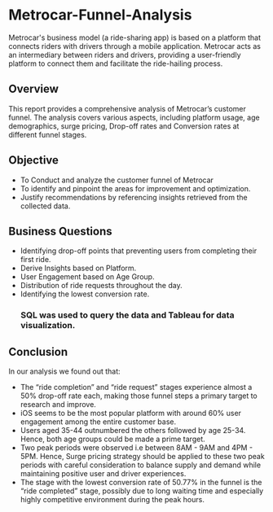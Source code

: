 # Metrocar-Funnel-Analysis
Metrocar's business model (a ride-sharing app) is based on a platform that connects riders with drivers through a mobile application. Metrocar acts as an intermediary between riders and drivers, providing a user-friendly platform to connect them and facilitate the ride-hailing process.
## Overview
This report provides a comprehensive analysis of Metrocar’s customer funnel. The analysis covers various aspects, including platform usage, age demographics, surge pricing, Drop-off rates and Conversion rates at different funnel stages.
## Objective
- To Conduct and analyze the customer funnel of Metrocar
- To identify and pinpoint the areas for improvement and optimization.
- Justify recommendations by referencing insights retrieved from the collected data.
## Business Questions
- Identifying drop-off points that preventing users from completing their first ride.
- Derive Insights based on Platform.
- User Engagement based on Age Group.
- Distribution of ride requests throughout the day.
- Identifying the lowest conversion rate.
  ### SQL was used to query the data and Tableau for data visualization. 

## Conclusion
In our analysis we found out that:
- The “ride completion” and “ride request” stages experience almost a 50% drop-off rate each, making those funnel steps a primary target to research and improve.
- iOS seems to be the most popular platform with around 60% user engagement among the entire customer base.
- Users aged 35-44 outnumbered the others followed by age 25-34. Hence, both age groups could be made a prime target.
- Two peak periods were observed i.e between 8AM - 9AM and 4PM - 5PM. Hence, Surge pricing strategy should be applied to these two peak periods with careful consideration to balance supply and demand while maintaining positive user and driver experiences.
- The stage with the lowest conversion rate of 50.77% in the funnel is the “ride completed” stage, possibly due to long waiting time and especially highly competitive environment during the peak hours.
  
